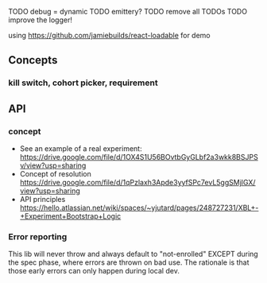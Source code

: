 


TODO debug = dynamic
TODO emittery?
TODO remove all TODOs
TODO improve the logger!

using https://github.com/jamiebuilds/react-loadable for demo


## Concepts

### kill switch, cohort picker, requirement

## API

### concept
* See an example of a real experiment: https://drive.google.com/file/d/1OX4S1U56BOvtbGyGLbf2a3wkk8BSJPSv/view?usp=sharing
* Concept of resolution https://drive.google.com/file/d/1qPzlaxh3Apde3yyfSPc7evL5ggSMjlGX/view?usp=sharing
* API principles https://hello.atlassian.net/wiki/spaces/~yjutard/pages/248727231/XBL+-+Experiment+Bootstrap+Logic

### Error reporting

This lib will never throw and always default to "not-enrolled" EXCEPT during the spec phase,
where errors are thrown on bad use. The rationale is that those early errors can only happen during local dev.

